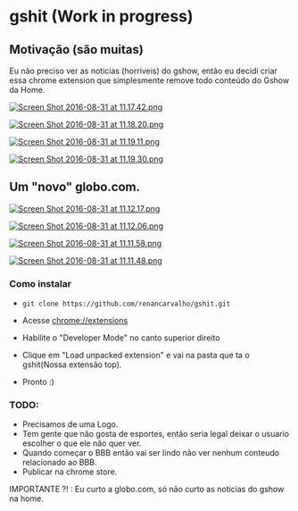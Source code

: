 # gshit (Work in progress)

## Motivação (são muitas)

Eu não preciso ver as noticias (horriveis) do gshow, então eu decidi criar essa chrome extension que simplesmente remove todo conteúdo do Gshow da Home.

[![Screen Shot 2016-08-31 at 11.17.42.png](https://s18.postimg.org/4kk3o09kp/Screen_Shot_2016_08_31_at_11_17_42.png)](https://postimg.org/image/ncvyrl5yt/)

[![Screen Shot 2016-08-31 at 11.18.20.png](https://s21.postimg.org/g9ga0z987/Screen_Shot_2016_08_31_at_11_18_20.png)](https://postimg.org/image/j3jfefbeb/)

[![Screen Shot 2016-08-31 at 11.19.11.png](https://s9.postimg.org/ot01im55b/Screen_Shot_2016_08_31_at_11_19_11.png)](https://postimg.org/image/5b5e2o87f/)

[![Screen Shot 2016-08-31 at 11.19.30.png](https://s13.postimg.org/h194eretz/Screen_Shot_2016_08_31_at_11_19_30.png)](https://postimg.org/image/it239ny6r/)



## Um "novo" globo.com.

  [![Screen Shot 2016-08-31 at 11.12.17.png](https://s22.postimg.org/h2hq3kphd/Screen_Shot_2016_08_31_at_11_12_17.png)](https://postimg.org/image/b1k16i2v1/)

 [![Screen Shot 2016-08-31 at 11.12.06.png](https://s13.postimg.org/och2xo28n/Screen_Shot_2016_08_31_at_11_12_06.png)](https://postimg.org/image/zc2a99snn/)

 [![Screen Shot 2016-08-31 at 11.11.58.png](https://s18.postimg.org/wp1n0t1dl/Screen_Shot_2016_08_31_at_11_11_58.png)](https://postimg.org/image/hgbpn17p1/)

 [![Screen Shot 2016-08-31 at 11.11.48.png](https://s21.postimg.org/w3a85p9br/Screen_Shot_2016_08_31_at_11_11_48.png)](https://postimg.org/image/9rcfcba7n/)


### Como instalar

- `git clone https://github.com/renancarvalho/gshit.git`

- Acesse [chrome://extensions](chrome://extensions)

- Habilite o "Developer Mode" no canto superior direito

- Clique em "Load unpacked extension" e vai na pasta que ta o gshit(Nossa extensão top).

- Pronto :)

### TODO:

  - Precisamos de uma Logo.
  - Tem gente que não gosta de esportes, então seria legal deixar o usuario escolher o que ele não quer ver.
  - Quando começar o BBB então vai ser lindo não ver nenhum conteudo relacionado ao BBB.
  - Publicar na chrome store.


IMPORTANTE ?! : Eu curto a globo.com, só não curto as noticias do gshow na home.
